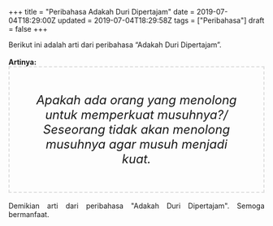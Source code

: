 +++
title = "Peribahasa Adakah Duri Dipertajam"
date = 2019-07-04T18:29:00Z
updated = 2019-07-04T18:29:58Z
tags = ["Peribahasa"]
draft = false
+++

<div dir="ltr" style="text-align: left;" trbidi="on"><div style="text-align: justify;">Berikut ini adalah arti dari peribahasa “Adakah Duri Dipertajam”.</div><br /><div style="text-align: justify;"><b>Artinya:</b></div><div style="border: 2px dashed #ddd; font-size: 24px; height: auto; margin: 0 auto; padding: 50px; text-align: center; width: auto;"><i>Apakah ada orang yang menolong untuk memperkuat musuhnya?/ Seseorang tidak akan menolong musuhnya agar musuh menjadi kuat.</i></div><div style="text-align: justify;"><br /></div><div style="text-align: justify;">Demikian arti dari peribahasa "Adakah Duri Dipertajam". Semoga bermanfaat.</div></div>
